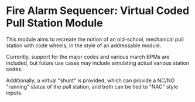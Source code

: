 # Fire Alarm Sequencer: Virtual Coded Pull Station Module
This module aims to recreate the notion of an old-school, mechanical pull station with code wheels, in the style of an addressable module.

Currently, support for the major codes and various march BPMs are included, but future use cases may include simulating actual various station codes.

Additionally, a virtual "shunt" is provided, which can provide a NC/NO "running" status of the pull station, and both can be tied to "NAC" style inputs.
